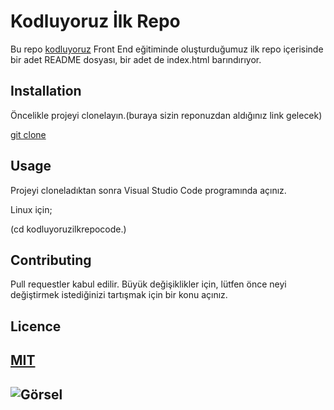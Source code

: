 # Kodluyoruz İlk Repo

Bu repo [kodluyoruz](https://kodluyoruz.org) Front End eğitiminde oluşturduğumuz ilk repo içerisinde bir adet README dosyası, bir adet de index.html barındırıyor.

## Installation

Öncelikle projeyi clonelayın.(buraya sizin reponuzdan aldığınız link gelecek)

[git clone](https://github.com/AkcilekElif/kodluyoruzilkrepo.git)

## Usage

Projeyi cloneladıktan sonra Visual Studio Code programında açınız.

Linux için;

(cd kodluyoruzilkrepocode.)

## Contributing

Pull requestler kabul edilir. Büyük değişiklikler için, lütfen önce neyi değiştirmek istediğinizi tartışmak için bir konu açınız.

## Licence

## [MIT](https://choosealicense.com/licenses/mit/)

## ![Görsel](https://www.google.com/search?q=KODLUYORUZ+RESM%C4%B0&tbm=isch&ved=2ahUKEwi89qarpcT5AhWHu6QKHTDeBWsQ2-cCegQIABAA&oq=KODLUYORUZ+RESM%C4%B0&gs_lcp=CgNpbWcQAzoFCAAQgAQ6CAgAEIAEELEDOgsIABCABBCxAxCDAToECAAQQzoICAAQsQMQgwE6BAgAEBg6BggAEAoQGFCxEljpMWCAM2gBcAB4AIAB-gGIAfgTkgEGMC4xMy40mAEAoAEBqgELZ3dzLXdpei1pbWfAAQE&sclient=img&ei=o9j3YvyYMof3kgWwvJfYBg&bih=657&biw=1366#imgrc=7yBX1qNq6N3yQM)
